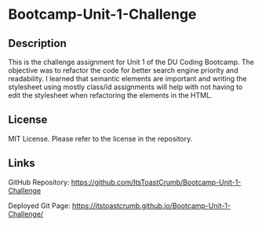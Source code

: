 # Bootcamp-Unit-1-Challenge

## Description

This is the challenge assignment for Unit 1 of the DU Coding Bootcamp. The objective was to refactor the code for better search engine priority and readability. I learned that semantic elements are important and writing the stylesheet using mostly class/id assignments will help with not having to edit the stylesheet when refactoring the elements in the HTML.

## License

MIT License. Please refer to the license in the repository.

## Links

GitHub Repository: https://github.com/ItsToastCrumb/Bootcamp-Unit-1-Challenge

Deployed Git Page: https://itstoastcrumb.github.io/Bootcamp-Unit-1-Challenge/
